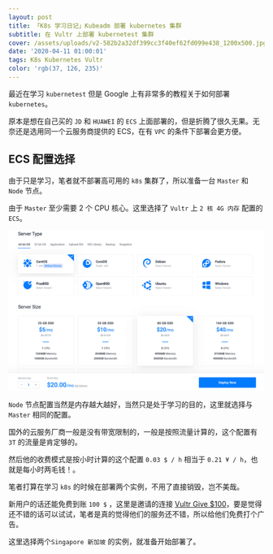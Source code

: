 ```yaml
---
layout: post
title: 「K8s 学习日记」Kubeadm 部署 kubernetes 集群
subtitle: 在 Vultr 上部署 kubernetest 集群
cover: /assets/uploads/v2-582b2a32df399cc3f40ef62fd099e438_1200x500.jpg
date: '2020-04-11 01:00:01'
tags: K8s Kubernetes Vultr
color: 'rgb(37, 126, 235)'
---
```

最近在学习 `kubernetest` 但是 Google 上有非常多的教程关于如何部署 `kubernetes`。

原本是想在自己买的 `JD` 和 `HUAWEI` 的 `ECS` 上面部署的，但是折腾了很久无果。无奈还是选用同一个云服务商提供的 ECS，在有 `VPC` 的条件下部署会更方便。

## ECS 配置选择

由于只是学习，笔者就不部署高可用的 `k8s` 集群了，所以准备一台 `Master` 和 `Node` 节点。  

由于 `Master` 至少需要 2 个 CPU 核心。这里选择了 `Vultr` 上 `2 核 4G 内存` 配置的 `ECS`。

![2c4g](/assets/uploads/wx20200411-125004-2x.png)

`Node` 节点配置当然是内存越大越好，当然只是处于学习的目的，这里就选择与 `Master` 相同的配置。  

国外的云服务厂商一般是没有带宽限制的，一般是按照流量计算的，这个配置有 `3T` 的流量是肯定够的。  

然后他的收费模式是按小时计算的这个配置 `0.03 $ / h` 相当于 `0.21 ¥ / h`，也就是每小时两毛钱！。   

笔者打算在学习 `k8s` 的时候在部署两个实例，不用了直接销毁，岂不美哉。  

新用户的话还能免费到账 `100 $` ，这里是邀请的连接 [Vultr Give $100](https://www.vultr.com/?ref=8382877-6G)，要是觉得还不错的话可以试试，笔者是真的觉得他们的服务还不错，所以给他们免费打个广告。  

这里选择两个`Singapore 新加坡` 的实例，就准备开始部署了。